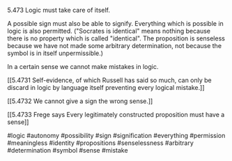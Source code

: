 5.473 Logic must take care of itself.

A possible sign must also be able to signify. Everything which is possible in logic is also permitted. ("Socrates is identical" means nothing because there is no property which is called "identical". The proposition is senseless because we have not made some arbitrary determination, not because the symbol is in itself unpermissible.)

In a certain sense we cannot make mistakes in logic.

[[5.4731 Self-evidence, of which Russell has said so much, can only be discard in logic by language itself preventing every logical mistake.]]

[[5.4732 We cannot give a sign the wrong sense.]]

[[5.4733 Frege says Every legitimately constructed proposition must have a sense]]

#logic #autonomy #possibility #sign #signification #everything #permission #meaningless #identity #propositions #senselessness #arbitrary #determination #symbol #sense #mistake 